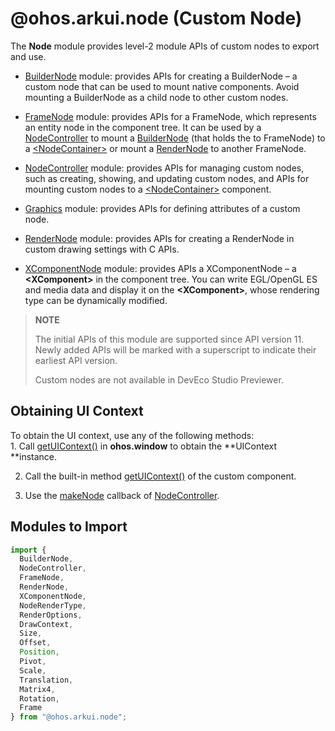 # @ohos.arkui.node  (Custom Node)

The **Node** module provides level-2 module APIs of custom nodes to export and use.

* [BuilderNode](./js-apis-arkui-builderNode.md#buildernode) module: provides APIs for creating a BuilderNode – a custom node that can be used to mount native components. Avoid mounting a BuilderNode as a child node to other custom nodes.

* [FrameNode](./js-apis-arkui-frameNode.md#framenode) module: provides APIs for a FrameNode, which represents an entity node in the component tree. It can be used by a [NodeController](./js-apis-arkui-nodeController.md#nodecontroller) to mount a [BuilderNode](./js-apis-arkui-builderNode.md#buildernode) (that holds the to FrameNode) to a [\<NodeContainer>](arkui-ts/ts-basic-components-nodecontainer.md#nodecontainer) or mount a [RenderNode](./js-apis-arkui-renderNode.md#rendernode) to another FrameNode.

* [NodeController](./js-apis-arkui-nodeController.md#nodecontroller) module: provides APIs for managing custom nodes, such as creating, showing, and updating custom nodes, and APIs for mounting custom nodes to a [\<NodeContainer>](arkui-ts/ts-basic-components-nodecontainer.md#nodecontainer) component.

* [Graphics](./js-apis-arkui-graphics.md#graphics) module: provides APIs for defining attributes of a custom node.

* [RenderNode](./js-apis-arkui-renderNode.md#rendernode) module: provides APIs for creating a RenderNode in custom drawing settings with C APIs.

* [XComponentNode](./js-apis-arkui-xcomponentNode.md#xcomponentnode) module: provides APIs a XComponentNode – a **\<XComponent>** in the component tree. You can write EGL/OpenGL ES and media data and display it on the **\<XComponent>**, whose rendering type can be dynamically modified.

> **NOTE**
>
> The initial APIs of this module are supported since API version 11. Newly added APIs will be marked with a superscript to indicate their earliest API version.
> 
> Custom nodes are not available in DevEco Studio Previewer.

## Obtaining UI Context
To obtain the UI context, use any of the following methods:<br>1. Call [getUIContext()](./js-apis-window.md#getuicontext10) in **ohos.window** to obtain the **UIContext **instance.

2. Call the built-in method [getUIContext()](arkui-ts/ts-custom-component-api.md#getuicontext) of the custom component.

3. Use the [makeNode](./js-apis-arkui-nodeController.md#makenode) callback of [NodeController](./js-apis-arkui-nodeController.md#nodecontroller).

## Modules to Import

```ts
import {
  BuilderNode,
  NodeController,
  FrameNode,
  RenderNode,
  XComponentNode,
  NodeRenderType,
  RenderOptions,
  DrawContext,
  Size,
  Offset,
  Position,
  Pivot,
  Scale,
  Translation,
  Matrix4,
  Rotation,
  Frame
} from "@ohos.arkui.node";
```
